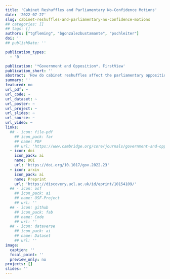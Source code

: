 ```yaml
---
title: 'Cabinet Reshuffles and Parliamentary No‑Confidence Motions'
date: '2022-07-27'
slug: cabinet-reshuffles-and-parliamentary-no‑confidence-motions
## categories: []
## tags: []
authors: ["tgfleming", "bgonzalezbustamante", "pschleiter"]
doi: ''
## publishDate: ''

publication_types:
  - '0'

publication: '*Government and Opposition*. FirstView'
publication_short: ''
abstract: 'How do cabinet reshuffles affect the parliamentary opposition’s use of no-confidence motions in the government? Opposition parties employ no-confidence motions as electoral signals to highlight government incompetence, and to position themselves as a government in waiting. We argue that cabinet reshuffles - by which prime ministers respond to policy failures, scandals, poor ministerial performance, and disloyalty - present an opportunity for the opposition to deploy no-confidence motions to this end. The incentives for this strategy, however, are contingent on the nature of the party system and are greatest where party system concentration positions a single opposition party as the alternative to the government and sole beneficiary of a no-confidence vote. We test this expectation using a multilevel modelling approach applied to data on reshuffles in 316 governments and sixteen parliamentary democracies, and find support for our expectation: Cabinet reshuffles raise the probability of no-confidence motions conditional on party system concentration.'
summary: ''
featured: no
url_pdf: ~
url_code: ~
url_dataset: ~
url_poster: ~
url_project: ~
url_slides: ~
url_source: ~
url_video: ~
links:
  ## - icon: file-pdf
    ## icon_pack: far
    ## name: PDF
    ## url: 'https://www.cambridge.org/core/journals/government-and-opposition/article/cabinet-reshuffles-and-parliamentary-noconfidence-motions/AB183B83794E391A27D5855A70ACF1A2'
  - icon: doi
    icon_pack: ai
    name: DOI
    url: 'https://doi.org/10.1017/gov.2022.23'
  - icon: arxiv
    icon_pack: ai
    name: Preprint
    url: 'https://discovery.ucl.ac.uk/id/eprint/10154109/'
  ## - icon: osf
    ## icon_pack: ai
    ## name: OSF-Project
    ## url: ''
  ## - icon: github
    ## icon_pack: fab
    ## name: Code
    ## url: ''
  ## - icon: dataverse
    ## icon_pack: ai
    ## name: Dataset
    ## url: ''
image:
  caption: ''
  focal_point: ''
  preview_only: no
projects: []
slides: ''
---
```

